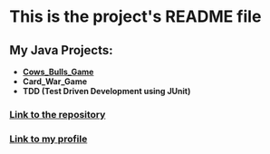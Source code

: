 # This is the project's README file

## __My Java Projects__:
 	
 - [**Cows_Bulls_Game**](https://github.com/Sima-D/JavaProgramming/tree/master/Cows_Bulls_Game)
 - **Card_War_Game**
 - **TDD (Test Driven Development using JUnit)**
 
 
### [__Link to the repository__](https://github.com/Sima-D/JavaProgramming)

### [__Link to my profile__](https://github.com/Sima-D)
 
 
 
 
